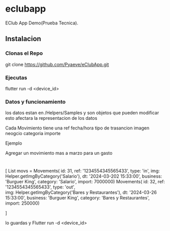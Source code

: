 # eclubapp

EClub App Demo(Prueba Tecnica).

## Instalacion

### Clonas el Repo
git clone https://github.com/Pyaeve/eClubApp.git

### Ejecutas

flutter run -d <device_id>


### Datos y funcionamiento

los datos estan en /Helpers/Samples y son objetos que pueden modificar esto afectara la representacion de los datos

Cada Movimiento tiene una 
    ref 
    fecha/hora 
    tipo de trasancion
    imagen
    neogcio
    categoria
    importe

Ejemplo

Agregar un movimiento mas a marzo para un gasto

#
[
List<Movements> movs = 
    Movements(
      id: 31,
      ref: '1234554345565433',
      type: 'in', 
      img: Helper.getImgByCategory('Salario'),
      dt: '2024-03-202 15:33:00',
      business: 'Burguer King',
      category: 'Salario',
      import: 7000000)
    Movements(
      id: 32,
      ref: '1234554345565433',
      type: 'out',  
      img: Helper.getImgByCategory('Bares y Restaurantes'),
      dt: '2024-03-26 15:33:00',
      business: 'Burguer King',
      category: 'Bares y Restaurantes',
      import: 250000)

]

lo guardas y Flutter run -d <device_id>
